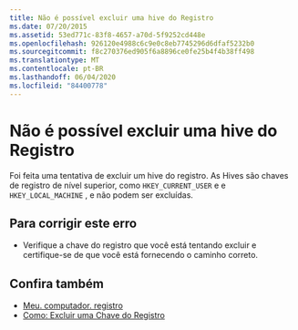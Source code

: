 ```yaml
---
title: Não é possível excluir uma hive do Registro
ms.date: 07/20/2015
ms.assetid: 53ed771c-83f8-4657-a70d-5f9252cd448e
ms.openlocfilehash: 926120e4988c6c9e0c8eb7745296d6dfaf5232b0
ms.sourcegitcommit: f8c270376ed905f6a8896ce0fe25b4f4b38ff498
ms.translationtype: MT
ms.contentlocale: pt-BR
ms.lasthandoff: 06/04/2020
ms.locfileid: "84400778"
---
```

# <a name="cannot-delete-a-registry-hive"></a>Não é possível excluir uma hive do Registro
Foi feita uma tentativa de excluir um hive do registro. As Hives são chaves de registro de nível superior, como `HKEY_CURRENT_USER` e e `HKEY_LOCAL_MACHINE` , e não podem ser excluídas.  
  
## <a name="to-correct-this-error"></a>Para corrigir este erro  
  
- Verifique a chave do registro que você está tentando excluir e certifique-se de que você está fornecendo o caminho correto.  
  
## <a name="see-also"></a>Confira também

- [Meu. computador. registro](xref:Microsoft.VisualBasic.MyServices.RegistryProxy)
- [Como: Excluir uma Chave do Registro](../developing-apps/programming/computer-resources/how-to-delete-a-registry-key.md)
